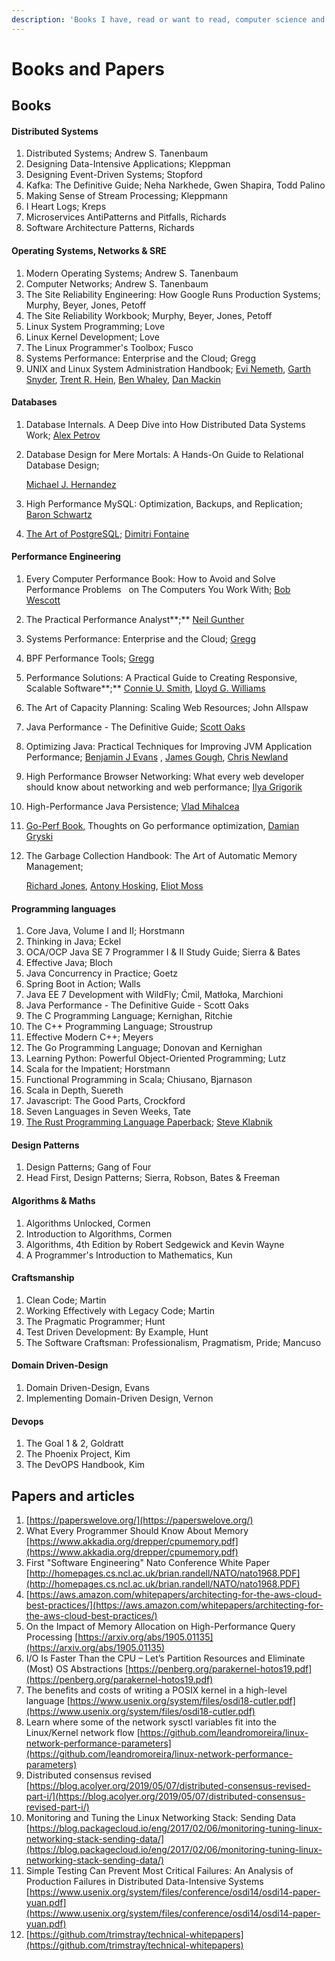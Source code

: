```yaml
---
description: 'Books I have, read or want to read, computer science and stuff.'
---
```


# Books and Papers

## Books

#### Distributed Systems

1. Distributed Systems; Andrew S. Tanenbaum
2. Designing Data-Intensive Applications; Kleppman
3. Designing Event-Driven Systems; Stopford
4. Kafka: The Definitive Guide; Neha Narkhede, Gwen Shapira, Todd Palino
5. Making Sense of Stream Processing; Kleppmann
6. I Heart Logs; Kreps
7. Microservices AntiPatterns and Pitfalls, Richards
8. Software Architecture Patterns, Richards

#### Operating Systems, Networks & SRE

1. Modern Operating Systems; Andrew S. Tanenbaum
2. Computer Networks; Andrew S. Tanenbaum
3. The Site Reliability Engineering: How Google Runs Production Systems; Murphy, Beyer, Jones, Petoff
4. The Site Reliability Workbook; Murphy, Beyer, Jones, Petoff
5. Linux System Programming; Love
6. Linux Kernel Development; Love
7. The Linux Programmer's Toolbox; Fusco
8. Systems Performance: Enterprise and the Cloud; Gregg
9. UNIX and Linux System Administration Handbook;  [Evi Nemeth](https://www.amazon.com/s/ref=dp_byline_sr_book_1?ie=UTF8&field-author=Evi+Nemeth&text=Evi+Nemeth&sort=relevancerank&search-alias=books), [Garth Snyder](https://www.amazon.com/s/ref=dp_byline_sr_book_2?ie=UTF8&field-author=Garth+Snyder&text=Garth+Snyder&sort=relevancerank&search-alias=books), [Trent R. Hein](https://www.amazon.com/Trent-R-Hein/e/B001IGFJ5Q/ref=dp_byline_cont_book_3), [Ben Whaley](https://www.amazon.com/Ben-Whaley/e/B0725R4PV5/ref=dp_byline_cont_book_4), [Dan Mackin](https://www.amazon.com/Dan-Mackin/e/B076FDP78H/ref=dp_byline_cont_book_5) 

#### Databases

1. Database Internals. A Deep Dive into How Distributed Data Systems Work; [Alex Petrov](https://www.amazon.com/Alex-Petrov/e/B07YC94DMN/ref=dp_byline_cont_book_1) 
2. Database Design for Mere Mortals: A Hands-On Guide to Relational Database Design;

    [Michael J. Hernandez](https://www.amazon.com/Michael-J-Hernandez/e/B000APGESM/ref=dp_byline_cont_book_1)

3. High Performance MySQL: Optimization, Backups, and Replication; [Baron Schwartz](https://www.amazon.com/Baron-Schwartz/e/B00OWS7XGU/ref=dp_byline_cont_book_1)
4. [The Art of PostgreSQL](https://theartofpostgresql.com/); [Dimitri Fontaine](https://www.youtube.com/watch?v=09b-uk9UXbM)

#### Performance Engineering

1. Every Computer Performance Book: How to Avoid and Solve Performance Problems     on The Computers You Work With; [Bob Wescott](https://www.amazon.com/Bob-Wescott/e/B00C7CHP34/ref=dp_byline_cont_book_1) 
2. The Practical Performance Analyst**;** [Neil Gunther](https://www.amazon.co.uk/s/ref=dp_byline_sr_book_1?ie=UTF8&field-author=Neil+Gunther&text=Neil+Gunther&sort=relevancerank&search-alias=books-uk) 
3. Systems Performance: Enterprise and the Cloud; [Gregg](https://www.amazon.com/Brendan-Gregg/e/B004GG0SEW)
4. BPF Performance Tools; [Gregg](https://www.amazon.com/Brendan-Gregg/e/B004GG0SEW)
5. Performance Solutions: A Practical Guide to Creating Responsive, Scalable Software**;**  [Connie U. Smith](https://www.amazon.com/Connie-U-Smith/e/B001IQXC9Q/ref=dp_byline_cont_book_1), [Lloyd G. Williams](https://www.amazon.com/s/ref=dp_byline_sr_book_2?ie=UTF8&field-author=Lloyd+G.+Williams&text=Lloyd+G.+Williams&sort=relevancerank&search-alias=books)
6. The Art of Capacity Planning: Scaling Web Resources; John Allspaw
7. Java Performance - The Definitive Guide; [Scott Oaks](https://www.amazon.com/Scott-Oaks/e/B000APH2E2)
8. Optimizing Java: Practical Techniques for Improving JVM Application Performance;  [Benjamin J Evans](https://www.amazon.com/Benjamin-J-Evans/e/B07DGL1TM4/ref=dp_byline_cont_book_1) , [James Gough](https://www.amazon.com/s/ref=dp_byline_sr_book_2?ie=UTF8&field-author=James+Gough&text=James+Gough&sort=relevancerank&search-alias=books), [Chris Newland](https://www.amazon.com/Chris-Newland/e/B07L4YL11R/ref=dp_byline_cont_book_3)
9. High Performance Browser Networking: What every web developer should know about networking and web performance; [Ilya Grigorik](https://www.amazon.com/Ilya-Grigorik/e/B00CNKCS1E/ref=dp_byline_cont_ebooks_1)
10. High-Performance Java Persistence; [Vlad Mihalcea](https://www.amazon.com/Vlad-Mihalcea/e/B01N8PGJ7E/ref=dp_byline_cont_book_1) 
11. [Go-Perf Book,](https://github.com/dgryski/go-perfbook) Thoughts on Go performance optimization, [Damian Gryski](https://twitter.com/dgryski)
12. The Garbage Collection Handbook: The Art of Automatic Memory Management;

    [Richard Jones](https://www.amazon.com/Richard-Jones/e/B000AQTHV2/ref=dp_byline_cont_book_1), [Antony Hosking](https://www.amazon.com/Antony-Hosking/e/B004QJ36QG/ref=dp_byline_cont_book_2), [Eliot Moss](https://www.amazon.com/s/ref=dp_byline_sr_book_3?ie=UTF8&field-author=Eliot+Moss&text=Eliot+Moss&sort=relevancerank&search-alias=books)

#### Programming languages

1. Core Java, Volume I and II; Horstmann
2. Thinking in Java; Eckel
3. OCA/OCP Java SE 7 Programmer I & II Study Guide; Sierra & Bates
4. Effective Java; Bloch
5. Java Concurrency in Practice; Goetz
6. Spring Boot in Action; Walls
7. Java EE 7 Development with WildFly; Ćmil, Matłoka, Marchioni
8. Java Performance - The Definitive Guide - Scott Oaks
9. The C Programming Language; Kernighan, Ritchie
10. The C++ Programming Language; Stroustrup
11. Effective Modern C++; Meyers
12. The Go Programming Language; Donovan and Kernighan
13. Learning Python: Powerful Object-Oriented Programming; Lutz
14. Scala for the Impatient; Horstmann
15. Functional Programming in Scala; Chiusano, Bjarnason
16. Scala in Depth, Suereth
17. Javascript: The Good Parts, Crockford
18. Seven Languages in Seven Weeks, Tate
19. [The Rust Programming Language Paperback](https://doc.rust-lang.org/book/); [Steve Klabnik](https://www.amazon.com/Steve-Klabnik/e/B06XYFKYZB/ref=dp_byline_cont_book_1)

#### Design Patterns

1. Design Patterns; Gang of Four
2. Head First, Design Patterns; Sierra, Robson, Bates & Freeman

#### Algorithms & Maths

1. Algorithms Unlocked, Cormen
2. Introduction to Algorithms, Cormen
3. Algorithms, 4th Edition by Robert Sedgewick and Kevin Wayne
4. A Programmer's Introduction to Mathematics, Kun

#### Craftsmanship

1. Clean Code; Martin
2. Working Effectively with Legacy Code; Martin
3. The Pragmatic Programmer; Hunt
4. Test Driven Development: By Example, Hunt
5. The Software Craftsman: Professionalism, Pragmatism, Pride; Mancuso

#### Domain Driven-Design

1. Domain Driven-Design, Evans
2. Implementing Domain-Driven Design, Vernon

#### Devops

1. The Goal 1 & 2, Goldratt
2. The Phoenix Project, Kim
3. The DevOPS Handbook, Kim



## Papers and articles

1. [https://paperswelove.org/](https://paperswelove.org/)
2. What Every Programmer Should Know About Memory [https://www.akkadia.org/drepper/cpumemory.pdf](https://www.akkadia.org/drepper/cpumemory.pdf)
3. First "Software Engineering" Nato Conference White Paper [http://homepages.cs.ncl.ac.uk/brian.randell/NATO/nato1968.PDF](http://homepages.cs.ncl.ac.uk/brian.randell/NATO/nato1968.PDF)
4. [https://aws.amazon.com/whitepapers/architecting-for-the-aws-cloud-best-practices/](https://aws.amazon.com/whitepapers/architecting-for-the-aws-cloud-best-practices/) 
5. On the Impact of Memory Allocation on High-Performance Query Processing [https://arxiv.org/abs/1905.01135](https://arxiv.org/abs/1905.01135)
6. I/O Is Faster Than the CPU – Let’s Partition Resources and Eliminate \(Most\) OS Abstractions [https://penberg.org/parakernel-hotos19.pdf](https://penberg.org/parakernel-hotos19.pdf)
7. The benefits and costs of writing a POSIX kernel in a high-level language [https://www.usenix.org/system/files/osdi18-cutler.pdf](https://www.usenix.org/system/files/osdi18-cutler.pdf)
8. Learn where some of the network sysctl variables fit into the Linux/Kernel network flow [https://github.com/leandromoreira/linux-network-performance-parameters](https://github.com/leandromoreira/linux-network-performance-parameters)
9. Distributed consensus revised [https://blog.acolyer.org/2019/05/07/distributed-consensus-revised-part-i/](https://blog.acolyer.org/2019/05/07/distributed-consensus-revised-part-i/)
10. Monitoring and Tuning the Linux Networking Stack: Sending Data [https://blog.packagecloud.io/eng/2017/02/06/monitoring-tuning-linux-networking-stack-sending-data/](https://blog.packagecloud.io/eng/2017/02/06/monitoring-tuning-linux-networking-stack-sending-data/)
11. Simple Testing Can Prevent Most Critical Failures: An Analysis of Production Failures in Distributed Data-Intensive Systems [https://www.usenix.org/system/files/conference/osdi14/osdi14-paper-yuan.pdf](https://www.usenix.org/system/files/conference/osdi14/osdi14-paper-yuan.pdf)
12. [https://github.com/trimstray/technical-whitepapers](https://github.com/trimstray/technical-whitepapers)

